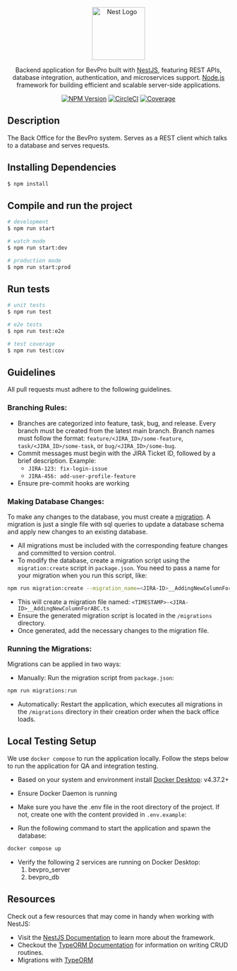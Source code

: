 <p align="center">
  <a href="http://nestjs.com/" target="blank"><img src="https://nestjs.com/img/logo-small.svg" width="120" alt="Nest Logo" /></a>
</p>

[circleci-image]: https://img.shields.io/circleci/build/github/nestjs/nest/master?token=abc123def456

[circleci-url]: https://circleci.com/gh/nestjs/nest

  <p align="center">Backend application for BevPro built with <a href="https://github.com/nestjs/nest"> NestJS</a>, featuring REST APIs, database integration, authentication, and microservices support. <a href="http://nodejs.org" target="_blank">Node.js</a> framework for building efficient and scalable server-side applications.</p>
    <p align="center">
<a href="https://www.npmjs.com/~nestjscore" target="_blank"><img src="https://img.shields.io/npm/v/@nestjs/core.svg" alt="NPM Version" /></a>
<a href="https://circleci.com/gh/nestjs/nest" target="_blank"><img src="https://img.shields.io/circleci/build/github/nestjs/nest/master" alt="CircleCI" /></a>
<a href="https://coveralls.io/github/nestjs/nest?branch=master" target="_blank"><img src="https://coveralls.io/repos/github/nestjs/nest/badge.svg?branch=master#9" alt="Coverage" /></a>
</p>

## Description

The Back Office for the BevPro system. Serves as a REST client which talks to a database and serves requests.

## Installing Dependencies

```bash
$ npm install
```

## Compile and run the project

```bash
# development
$ npm run start

# watch mode
$ npm run start:dev

# production mode
$ npm run start:prod
```

## Run tests

```bash
# unit tests
$ npm run test

# e2e tests
$ npm run test:e2e

# test coverage
$ npm run test:cov
```

## Guidelines

All pull requests must adhere to the following guidelines.

### Branching Rules:

- Branches are categorized into feature, task, bug, and release.
  Every branch must be created from the latest main branch.
  Branch names must follow the format:
  `feature/<JIRA_ID>/some-feature`, `task/<JIRA_ID>/some-task`, or `bug/<JIRA_ID>/some-bug`.
- Commit messages must begin with the JIRA Ticket ID, followed by a brief description. Example:
    - `JIRA-123: fix-login-issue`
    - `JIRA-456: add-user-profile-feature`
- Ensure pre-commit hooks are working

### Making Database Changes:

To make any changes to the database, you must create
a [migration](https://docs.nestjs.com/techniques/database#migrations). A migration is just a single file
with sql queries to update a database schema and apply new changes to an existing database.

- All migrations must be included with the corresponding feature changes and committed to version control.
- To modify the database, create a migration script using the `migration:create` script in `package.json`. You need to
  pass a name for your migration when you run this script, like:

```bash
npm run migration:create --migration_name=<JIRA-ID>__AddingNewColumnForABC
```

- This will create a migration file named: `<TIMESTAMP>-<JIRA-ID>__AddingNewColumnForABC.ts`
- Ensure the generated migration script is located in the `/migrations` directory.
- Once generated, add the necessary changes to the migration file.

### Running the Migrations:

Migrations can be applied in two ways:

- Manually: Run the migration script from `package.json`:

``` bash
npm run migrations:run
```

- Automatically: Restart the application, which executes all migrations in the `/migrations` directory in their creation
  order when the back office loads.

## Local Testing Setup

We use `docker compose` to run the application locally. Follow the steps below to run the application for QA and
integration testing.

- Based on your system and environment install [Docker Desktop](https://docs.docker.com/desktop/): v4.37.2+
- Ensure Docker Daemon is running
- Make sure you have the .env file in the root directory of the project. If not, create one with the content provided in
  `.env.example`:

- Run the following command to start the application and spawn the database:

```bash
docker compose up
```

- Verify the following 2 services are running on Docker Desktop:
    1. bevpro_server
    2. bevpro_db

## Resources

Check out a few resources that may come in handy when working with NestJS:

- Visit the [NestJS Documentation](https://docs.nestjs.com) to learn more about the framework.
- Checkout the [TypeORM Documentation](https://typeorm.io/) for information on writing CRUD routines.
- Migrations with [TypeORM](https://typeorm.io/migrations#how-migrations-work)
